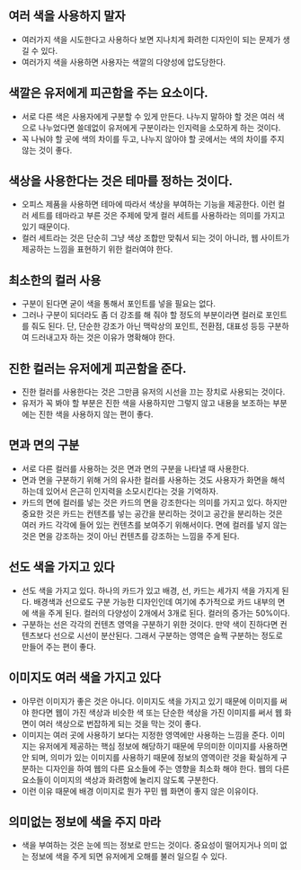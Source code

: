 ## 여러 색을 사용하지 말자
- 여러가지 색을 시도한다고 사용하다 보면 지나치게 화려한 디자인이 되는 문제가 생길 수 있다.
- 여러가지 색을 사용하면 사용자는 색깔의 다양성에 압도당한다.

## 색깔은 유저에게 피곤함을 주는 요소이다.
- 서로 다른 색은 사용자에게 구분할 수 있게 만든다. 나누지 말하야 할 것은 여러 색으로 나누었다면 쓸데없이 유저에게 구분이라는 인지력을 소모하게 하는 것이다.
- 꼭 나눠야 할 곳에 색의 차이를 두고, 나누지 않아야 할 곳에서는 색의 차이를 주지 않는 것이 좋다.

## 색상을 사용한다는 것은 테마를 정하는 것이다.
- 오피스 제품을 사용하면 테마에 따라서 색상을 부여하는 기능을 제공한다. 이런 컬러 세트를 테마라고 부른 것은 주제에 맞게 컬러 세트를 사용하라는 의미를 가지고 있기 때문이다.
- 컬러 세트라는 것은 단순히 그냥 색상 조합만 맞춰서 되는 것이 아니라, 웹 사이트가 제공하는 느낌을 표현하기 위한 컬러여야 한다.

## 최소한의 컬러 사용
- 구분이 된다면 굳이 색을 통해서 포인트를 넣을 필요는 없다.
- 그러나 구분이 되더라도 좀 더 강조를 해 줘야 할 정도의 부분이라면 컬러로 포인트를 줘도 된다. 단, 단순한 강조가 아닌 맥락상의 포인트, 전환점, 대표성 등등 구분하여 드러내고자 하는 것은 이유가 명확해야 한다.

## 진한 컬러는 유저에게 피곤함을 준다.
- 진한 컬러를 사용한다는 것은 그만큼 유저의 시선을 끄는 장치로 사용되는 것이다.
- 유저가 꼭 봐야 할 부분은 진한 색을 사용하지만 그렇지 않고 내용을 보조하는 부분에는 진한 색을 사용하지 않는 편이 좋다.

## 면과 면의 구분
- 서로 다른 컬러를 사용하는 것은 면과 면의 구분을 나타낼 때 사용한다.
- 면과 면을 구분하기 위해 거의 유사한 컬러를 사용하는 것도 사용자가 화면을 해석하는데 있어서 은근히 인지력을 소모시킨다는 것을 기억하자.
- 카드의 면에 컬러를 넣는 것은 카드의 면을 강조한다는 의미를 가지고 있다. 하지만 중요한 것은 카드는 컨텐츠를 넣는 공간을 분리하는 것이고 공간을 분리하는 것은 여러 카드 각각에 들어 있는 컨텐츠를 보여주기 위해서이다. 면에 컬러를 넣지 않는 것은 면을 강조하는 것이 아닌 컨텐츠를 강조하는 느낌을 주게 된다.

## 선도 색을 가지고 있다
- 선도 색을 가지고 있다. 하나의 카드가 있고 배경, 선, 카드는 세가지 색을 가지게 된다. 배경색과 선으로도 구분 가능한 디자인인데 여기에 추가적으로 카드 내부의 면에 색을 주게 된다. 컬러의 다양성이 2개에서 3개로 된다. 컬러의 증가는 50%이다.
- 구분하는 선은 각각의 컨텐츠 영역을 구분하기 위한 것이다. 만약 색이 진하다면 컨텐츠보다 선으로 시선이 분산된다. 그래서 구분하는 영역은 슬쩍 구분하는 정도로 만들어 주는 편이 좋다.

## 이미지도 여러 색을 가지고 있다
- 아무런 이미지가 좋은 것은 아니다. 이미지도 색을 가지고 있기 때문에 이미지를 써야 한다면 웹이 가진 색상과 비슷한 색 또는 단순한 색상을 가진 이미지를 써서 웹 화면이 여러 색상으로 번잡하게 되는 것을 막는 것이 좋다.
- 이미지는 여러 곳에 사용하기 보다는 지정한 영역에만 사용하는 느낌을 준다. 이미지는 유저에게 제공하는 핵심 정보에 해당하기 때문에 무의미한 이미지를 사용하면 안 되며, 의미가 있는 이미지를 사용하기 때문에 정보의 영역이란 것을 확실하게 구분하는 디자인을 하여 웹의 다른 요소들에 주는 영향을 최소화 해야 한다. 웹의 다른 요소들이 이미지의 색상과 화려함에 눌리지 않도록 구분한다.
- 이런 이유 때문에 배경 이미지로 뭔가 꾸민 웹 화면이 좋지 않은 이유이다.

## 의미없는 정보에 색을 주지 마라
- 색을 부여하는 것은 눈에 띄는 정보로 만드는 것이다. 중요성이 떨어지거나 의미 없는 정보에 색을 주게 되면 유저에게 오해를 불러 일으킬 수 있다.
